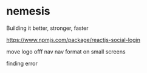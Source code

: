 # nemesis
Building it better, stronger, faster

https://www.npmjs.com/package/reactjs-social-login

move logo offf nav
nav format on small screens

finding error